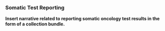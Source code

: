 ### Somatic Test Reporting

**Insert narrative related to reporting somatic oncology test results in the form of a collection bundle.**